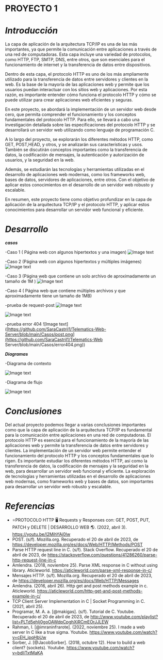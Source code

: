 # PROYECTO 1

# **_Introducción_**

La capa de aplicación de la arquitectura TCP/IP es una de las más importantes, ya que permite la comunicación entre aplicaciones a través de una red de computadoras. Esta capa incluye una variedad de protocolos, como HTTP, FTP, SMTP, DNS, entre otros, que son esenciales para el funcionamiento de internet y la transferencia de datos entre dispositivos. 

Dentro de esta capa, el protocolo HTTP es uno de los más ampliamente utilizado para la transferencia de datos entre servidores y clientes en la web. Es la base de la mayoría de las aplicaciones web y permite que los usuarios puedan interactuar con los sitios web y aplicaciones. Por esta razón, es importante entender cómo funciona el protocolo HTTP y cómo se puede utilizar para crear aplicaciones web eficientes y seguras.

En este proyecto, se abordará la implementación de un servidor web desde cero, que permita comprender el funcionamiento y los conceptos fundamentales del protocolo HTTP. Para ello, se llevará a cabo una investigación detallada sobre las especificaciones del protocolo HTTP y se desarrollará un servidor web utilizando como lenguaje de programación C.

A lo largo del proyecto, se explorarán los diferentes métodos HTTP, como GET, POST,HEAD, y otros, y se analizarán sus características y usos. También se discutirán conceptos importantes como la transferencia de datos, la codificación de mensajes, la autenticación y autorización de usuarios, y la seguridad en la web.

Además, se estudiarán las tecnologías y herramientas utilizadas en el desarrollo de aplicaciones web modernas, como los frameworks web, bases de datos, servidores de aplicaciones, entre otros. Con el objetivo de aplicar estos conocimientos en el desarrollo de un servidor web robusto y escalable.

En resumen, este proyecto tiene como objetivo profundizar en la capa de aplicación de la arquitectura TCP/IP y el protocolo HTTP, y aplicar estos conocimientos para desarrollar un servidor web funcional y eficiente.

# **_Desarrollo_**
**_casos_**

-Caso 1 ( Página web con algunos hipertextos y una imagen)
![Image text](https://github.com/SaraCastril1/Telematics-Web-Server/blob/main/Casos/Prueba%20Imagen.jpg)

-Caso 2 (Página web con algunos hipertextos y múltiples imágenes)
![Image text](https://github.com/SaraCastril1/Telematics-Web-Server/blob/main/Casos/index.png)

-Caso 3 (Página web que contiene un solo archivo de aproximadamente un tamaño de 1M )
![Image text](https://github.com/SaraCastril1/Telematics-Web-Server/blob/main/Casos/descarga.png)

-Caso 4 ( Página web que contiene múltiples archivos y que aproximadamente tiene un tamaño de 1MB)

-prueba de request-post
![Image text](https://github.com/SaraCastril1/Telematics-Web-Server/blob/main/Casos/post.png)

![Image text]([https://github.com/SaraCastril1/Telematics-Web-Server/blob/main/Casos/descarga.png](https://github.com/SaraCastril1/Telematics-Web-Server/blob/main/Casos/post2.png))

-prueba error 404
![Image text]([https://github.com/SaraCastril1/Telematics-Web-Server/blob/main/Casos/post.png](https://github.com/SaraCastril1/Telematics-Web Server/blob/main/Casos/error404.png))


**_Diagramas_**

-Diagrama de contexto 

![Image text](https://github.com/SaraCastril1/Telematics-Web-Server/blob/main/Casos/Diagrama%20de%20contexto.drawio%20(1).png)

-Diagrama de flujo 

![Image text](https://github.com/SaraCastril1/Telematics-Web-Server/blob/main/Casos/Diagrama%20de%20flujo.drawio.png)



# **_Conclusiones_**

Del actual proyecto podemos llegar a varias conclusiones importantes como que la capa de aplicación de la arquitectura TCP/IP es fundamental para la comunicación entre aplicaciones en una red de computadoras. El protocolo HTTP es esencial para el funcionamiento de la mayoría de las aplicaciones web y permite la transferencia de datos entre servidores y clientes. La implementación de un servidor web permite entender el funcionamiento del protocolo HTTP y los conceptos fundamentales que lo rigen. Es importante estudiar los diferentes métodos HTTP, así como la transferencia de datos, la codificación de mensajes y la seguridad en la web, para desarrollar un servidor web funcional y eficiente. La exploración de tecnologías y herramientas utilizadas en el desarrollo de aplicaciones web modernas, como frameworks web y bases de datos, son importantes para desarrollar un servidor web robusto y escalable.

# **_Referencias_**
- ⭐PROTOCOLO HTTP 🖥️ Requests y Responses con: GET, POST, PUT, PATCH y DELETE | DESARROLLO WEB 🌎. (2022, abril 3). https://youtu.be/l2MihYAj0Iw
- POST. (s/f). Mozilla.org. Recuperado el 20 de abril de 2023, de https://developer.mozilla.org/es/docs/Web/HTTP/Methods/POST
- Parse HTTP request line in C. (s/f). Stack Overflow. Recuperado el 20 de abril de 2023, de https://stackoverflow.com/questions/41286260/parse-http-request-line-in-c
- Amlendra. (2018, noviembre 25). Parse XML response in C without using library. Aticleworld. https://aticleworld.com/parse-xml-response-in-c/
- Mensajes HTTP. (s/f). Mozilla.org. Recuperado el 20 de abril de 2023, de https://developer.mozilla.org/es/docs/Web/HTTP/Messages
- Amlendra. (2016, abril 26). Http get and post methods example in c. Aticleworld. https://aticleworld.com/http-get-and-post-methods-example-in-c/
- TCP Client Server Implementation in C | Socket Programming in C. (2021, abril 25).
- Programar, M. A. a. [@makigas]. (s/f). Tutorial de C. Youtube. Recuperado el 20 de abril de 2023, de http://www.youtube.com/playlist?list=PLTd5ehIj0goOAWdpCpghXiRCmEOrJJLEW
- Rahman, I. [@imraninfrarote]. (2022, noviembre 25). I made a web server In C like a true sigma. Youtube. https://www.youtube.com/watch?v=cEH_ipqHbUw
- Sorber, J. [@JacobSorber]. (2018, octubre 12). How to build a web client? (sockets). Youtube. https://www.youtube.com/watch?v=bdIiTxtMaKA
